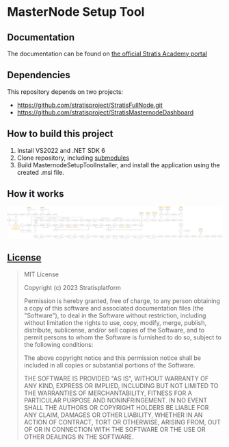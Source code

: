 # MasterNode Setup Tool

## Documentation

The documentation can be found on [the official Stratis Academy portal](https://academy.stratisplatform.com/Operation%20Guides/InterFlux%20Masternodes/Running%20Masternode/masternode-setup-tool.html)


## Dependencies

This repository depends on two projects:
- https://github.com/stratisproject/StratisFullNode.git
- https://github.com/stratisproject/StratisMasternodeDashboard

## How to build this project

1. Install VS2022 and .NET SDK 6
2. Clone repository, including [submodules](https://git-scm.com/book/en/v2/Git-Tools-Submodules)
3. Build MasternodeSetupToolInstaller, and install the application using the created .msi file.

## How it works 

![Algorithm scheme](Documentation/algorithm.svg)

## [License](LICENSE) 

> MIT License
>
> Copyright (c) 2023 Stratisplatform
>
> Permission is hereby granted, free of charge, to any person obtaining a copy
> of this software and associated documentation files (the "Software"), to deal
> in the Software without restriction, including without limitation the rights
> to use, copy, modify, merge, publish, distribute, sublicense, and/or sell
> copies of the Software, and to permit persons to whom the Software is
> furnished to do so, subject to the following conditions:
>
> The above copyright notice and this permission notice shall be included in all
> copies or substantial portions of the Software.
>
> THE SOFTWARE IS PROVIDED "AS IS", WITHOUT WARRANTY OF ANY KIND, EXPRESS OR
> IMPLIED, INCLUDING BUT NOT LIMITED TO THE WARRANTIES OF MERCHANTABILITY,
> FITNESS FOR A PARTICULAR PURPOSE AND NONINFRINGEMENT. IN NO EVENT SHALL THE
> AUTHORS OR COPYRIGHT HOLDERS BE LIABLE FOR ANY CLAIM, DAMAGES OR OTHER
> LIABILITY, WHETHER IN AN ACTION OF CONTRACT, TORT OR OTHERWISE, ARISING FROM,
> OUT OF OR IN CONNECTION WITH THE SOFTWARE OR THE USE OR OTHER DEALINGS IN THE
> SOFTWARE.
